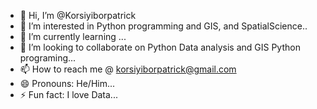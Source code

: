 - 👋 Hi, I’m @Korsiyiborpatrick
- 👀 I’m interested in Python programming and GIS, and SpatialScience..
- 🌱 I’m currently learning ...
- 💞️ I’m looking to collaborate on Python  Data analysis and GIS Python programing...
- 📫 How to reach me @ korsiyiborpatrick@gmail.com 
- 😄 Pronouns:  He/Him...
- ⚡ Fun fact: I love Data...

<!---
Korsiyiborpatrick/Korsiyiborpatrick is a ✨ special ✨ repository because its `README.md` (this file) appears on your GitHub profile.
You can click the Preview link to take a look at your changes.
--->
